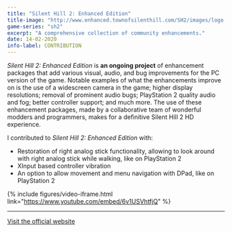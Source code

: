 ```yaml
---
title: "Silent Hill 2: Enhanced Edition"
title-image: "http://www.enhanced.townofsilenthill.com/SH2/images/logo.svg"
game-series: "sh2"
excerpt: "A comprehensive collection of community enhancements."
date: 14-02-2020
info-label: CONTRIBUTION
---
```


*Silent Hill 2: Enhanced Edition* is **an ongoing project** of enhancement packages that add various visual, audio, and bug improvements for the PC version of the game.
Notable examples of what the enhancements improve on is the use of a widescreen camera in the game; higher display resolutions; removal of prominent audio bugs;
PlayStation 2 quality audio and fog; better controller support; and much more. The use of these enhancement packages, made by a collaborative team of wonderful modders and programmers,
makes for a definitive Silent Hill 2 HD experience.

I contributed to *Silent Hill 2: Enhanced Edition* with:
- Restoration of right analog stick functionality, allowing to look around with right analog stick while walking, like on PlayStation 2
- XInput based controller vibration
- An option to allow movement and menu navigation with DPad, like on PlayStation 2

{% include figures/video-iframe.html link="https://www.youtube.com/embed/6v1USVhtfjQ" %}

***

<a href="http://www.enhanced.townofsilenthill.com/SH2/" class="button forums" target="_blank"><i class='fas fa-door-open'></i> Visit the official website</a>
